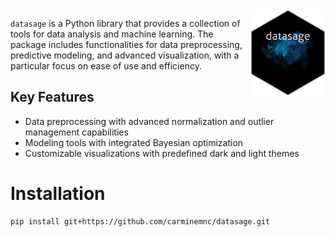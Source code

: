 <img src="datasage/assets/logo.png" align="right" height="139"/>

`datasage` is a Python library that provides a collection of tools for data analysis and machine learning. The package includes functionalities for data preprocessing, predictive modeling, and advanced visualization, with a particular focus on ease of use and efficiency.

## Key Features
- Data preprocessing with advanced normalization and outlier management capabilities
- Modeling tools with integrated Bayesian optimization
- Customizable visualizations with predefined dark and light themes

# Installation

```
pip install git+https://github.com/carminemnc/datasage.git

```
